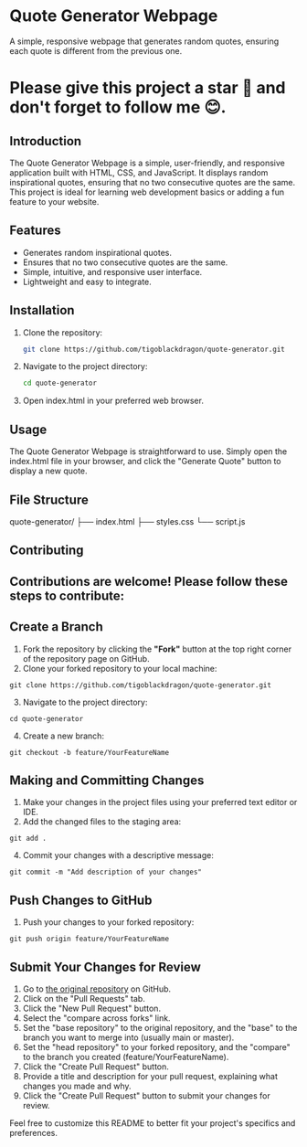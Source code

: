 # Quote Generator Webpage

A simple, responsive webpage that generates random quotes, ensuring each quote is different from the previous one.

# Please give this project a star 🌟 and don't forget to follow me 😊.


## Introduction

The Quote Generator Webpage is a simple, user-friendly, and responsive application built with HTML, CSS, and JavaScript. It displays random inspirational quotes, ensuring that no two consecutive quotes are the same. This project is ideal for learning web development basics or adding a fun feature to your website.

## Features

- Generates random inspirational quotes.
- Ensures that no two consecutive quotes are the same.
- Simple, intuitive, and responsive user interface.
- Lightweight and easy to integrate.

## Installation

1. Clone the repository:
   ```sh
   git clone https://github.com/tigoblackdragon/quote-generator.git
   ```
2. Navigate to the project directory:
    ```sh
   cd quote-generator
    ```
3. Open index.html in your preferred web browser.

## Usage
The Quote Generator Webpage is straightforward to use. Simply open the index.html file in your browser, and click the "Generate Quote" button to display a new quote.

## File Structure

quote-generator/
├── index.html
├── styles.css
└── script.js


## Contributing
## Contributions are welcome! Please follow these steps to contribute:

## Create a Branch
1. Fork the repository by clicking the **"Fork"** button at the top right corner of the repository page on GitHub.
2. Clone your forked repository to your local machine:
```
git clone https://github.com/tigoblackdragon/quote-generator.git
```

3. Navigate to the project directory:
```
cd quote-generator
```

4. Create a new branch:
```
git checkout -b feature/YourFeatureName
```

## Making and Committing Changes
1. Make your changes in the project files using your preferred text editor or IDE.
2. Add the changed files to the staging area:
```
git add .
```

4. Commit your changes with a descriptive message:
```
git commit -m "Add description of your changes"
```

## Push Changes to GitHub
1. Push your changes to your forked repository:
```
git push origin feature/YourFeatureName
```

## Submit Your Changes for Review
1. Go to [the original repository](https://github.com/tigoblackdragon/quote-generator.git) on GitHub.
2. Click on the "Pull Requests" tab.
3. Click the "New Pull Request" button.
4. Select the "compare across forks" link.
5. Set the "base repository" to the original repository, and the "base" to the branch you want to merge into (usually main or master).
6. Set the "head repository" to your forked repository, and the "compare" to the branch you created (feature/YourFeatureName).
7. Click the "Create Pull Request" button.
8. Provide a title and description for your pull request, explaining what changes you made and why.
9. Click the "Create Pull Request" button to submit your changes for review.


Feel free to customize this README to better fit your project's specifics and preferences.
